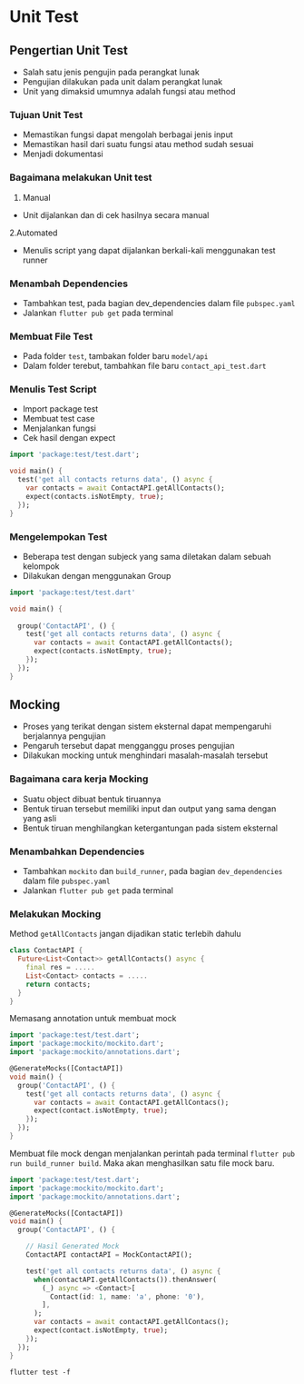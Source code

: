 # Unit Test

## Pengertian Unit Test

- Salah satu jenis pengujin pada perangkat lunak
- Pengujian dilakukan pada unit dalam perangkat lunak
- Unit yang dimaksid umumnya adalah fungsi atau method

### Tujuan Unit Test

- Memastikan fungsi dapat mengolah berbagai jenis input
- Memastikan hasil dari suatu fungsi atau method sudah sesuai
- Menjadi dokumentasi

### Bagaimana melakukan Unit test

1. Manual

- Unit dijalankan dan di cek hasilnya secara manual

2.Automated

- Menulis script yang dapat dijalankan berkali-kali menggunakan test runner

### Menambah Dependencies

- Tambahkan test, pada bagian dev_dependencies dalam file `pubspec.yaml`
- Jalankan `flutter pub get` pada terminal

### Membuat File Test

- Pada folder `test`, tambakan folder baru `model/api`
- Dalam folder terebut, tambahkan file baru `contact_api_test.dart`

### Menulis Test Script

- Import package test
- Membuat test case
- Menjalankan fungsi
- Cek hasil dengan expect

```dart
import 'package:test/test.dart';

void main() {
  test('get all contacts returns data', () async {
    var contacts = await ContactAPI.getAllContacts();
    expect(contacts.isNotEmpty, true);
  });
}
```

### Mengelempokan Test

- Beberapa test dengan subjeck yang sama diletakan dalam sebuah kelompok
- Dilakukan dengan menggunakan Group

```dart
import 'package:test/test.dart'

void main() {
  
  group('ContactAPI', () {
    test('get all contacts returns data', () async {
      var contacts = await ContactAPI.getAllContacts();
      expect(contacts.isNotEmpty, true);
    });  
  });
}
```

## Mocking

- Proses yang terikat dengan sistem eksternal dapat mempengaruhi berjalannya pengujian
- Pengaruh tersebut dapat mengganggu proses pengujian
- Dilakukan mocking untuk menghindari masalah-masalah tersebut

### Bagaimana cara kerja Mocking

- Suatu object dibuat bentuk tiruannya
- Bentuk tiruan tersebut memiliki input dan output yang sama dengan yang asli
- Bentuk tiruan menghilangkan ketergantungan pada sistem eksternal

### Menambahkan Dependencies

- Tambahkan `mockito` dan `build_runner`, pada bagian `dev_dependencies` dalam file `pubspec.yaml`
- Jalankan `flutter pub get` pada terminal

### Melakukan Mocking

Method `getAllContacts` jangan dijadikan static terlebih dahulu

```dart
class ContactAPI {
  Future<List<Contact>> getAllContacts() async {
    final res = .....
    List<Contact> contacts = .....
    return contacts;
  }
}
```

Memasang annotation untuk membuat mock

```dart
import 'package:test/test.dart';
import 'package:mockito/mockito.dart';
import 'package:mockito/annotations.dart';

@GenerateMocks([ContactAPI])
void main() {
  group('ContactAPI', () {
    test('get all contacts returns data', () async {
      var contacts = await ContactAPI.getAllContacs();
      expect(contact.isNotEmpty, true);
    });
  });
}
```

Membuat file mock dengan menjalankan perintah pada terminal `flutter pub run build_runner build`. Maka akan menghasilkan satu file mock baru.

```dart
import 'package:test/test.dart';
import 'package:mockito/mockito.dart';
import 'package:mockito/annotations.dart';

@GenerateMocks([ContactAPI])
void main() {
  group('ContactAPI', () {

    // Hasil Generated Mock
    ContactAPI contactAPI = MockContactAPI();

    test('get all contacts returns data', () async {
      when(contactAPI.getAllContacts()).thenAnswer(
        (_) async => <Contact>[
          Contact(id: 1, name: 'a', phone: '0'),
        ],
      );
      var contacts = await contactAPI.getAllContacs();
      expect(contact.isNotEmpty, true);
    });
  });
}
```

`flutter test -f`
